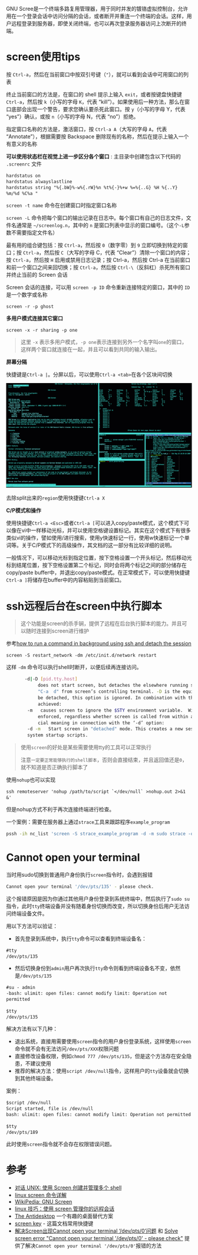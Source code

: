 GNU Scree是一个终端多路复用管理器，用于同时并发的镀铬虚拟控制台，允许用在一个登录会话中访问分隔的会话，或者断开并重连一个终端的会话。这样，用户远程登录到服务器，即使关闭终端，也可以再次登录服务器访问上次断开的终端。

# screen使用tips

按 `Ctrl-a`，然后在当前窗口中按双引号键（`"`），就可以看到会话中可用窗口的列表

终止当前窗口的方法是，在窗口的 shell 提示上输入 `exit`，或者按键盘快捷键 `Ctrl-a`，然后按 `k`（小写的字母 `K`，代表 “kill”）。如果使用后一种方法，那么在窗口底部会出现一个警告，要求您确认要杀死此窗口。按 `y`（小写的字母 Y，代表 “yes”）确认，或按 `n`（小写的字母 N，代表 “no”）拒绝。

指定窗口名称的方法是，激活窗口，按 `Ctrl-a A`（大写的字母 `A`，代表 “Annotate”），根据需要按 Backspace 删除现有的名称，然后在提示上输入一个有意义的名称

**可以使用状态栏在视觉上进一步区分各个窗口** : 主目录中创建包含以下代码的 `.screenrc` 文件

    hardstatus on
    hardstatus alwayslastline
    hardstatus string "%{.bW}%-w%{.rW}%n %t%{-}%+w %=%{..G} %H %{..Y} %m/%d %C%a "

`screen -t name` 命令在创建窗口时指定窗口名称

`screen -L` 命令把每个窗口的输出记录在日志中。每个窗口有自己的日志文件，文件名通常是 `~/screenlog.n`，其中的 `n` 是窗口列表中显示的窗口编号。（这个`-L`参数不需要指定文件名）

最有用的组合键包括：按 `Ctrl-a`，然后按 `0`（数字零）到 `9` 立即切换到特定的窗口；按 `Ctrl-a`，然后按 `C`（大写的字母 C，代表 “Clear”）清除一个窗口的内容；按 `Ctrl-a`，然后按 `H` 启用或禁用日志记录；按 Ctrl-a，然后按 Ctrl-a 在当前窗口和前一个窗口之间来回切换；按 `Ctrl-a`，然后按 `Ctrl-\`（反斜杠）杀死所有窗口并终止当前的 Screen 会话

Screen 会话的连接，可以用 `screen -p ID` 命令重新连接特定的窗口，其中的 `ID` 是一个数字或名称

    screen -r -p ghost

**多用户模式连接其它窗口**

    screen -x -r sharing -p one

> 这里 `-x` 表示多用户模式，`-p one`表示连接到另外一个名字叫`one`的窗口，这样两个窗口就连接在一起，并且可以看到共同的输入输出。

**屏幕分隔**

快捷键是`Ctrl-a |`。分屏以后，可以使用`Ctrl-a <tab>`在各个区块间切换

![screen屏幕分隔](/img/os/utility/Gnuscreen.png)

去除split出来的`region`使用快捷键`Ctrl-a X`

**C/P模式和操作**

使用快捷键`Ctrl-a <Esc>`或者`Ctrl-a [`可以进入copy/paste模式，这个模式下可以像在vi中一样移动光标，并可以使用空格键设置标记。其实在这个模式下有很多类似vi的操作，譬如使用/进行搜索，使用y快速标记一行，使用w快速标记一个单词等。关于C/P模式下的高级操作，其文档的这一部分有比较详细的说明。

一般情况下，可以移动光标到指定位置，按下空格设置一个开头标记，然后移动光标到结尾位置，按下空格设置第二个标记，同时会将两个标记之间的部分储存在copy/paste buffer中，并退出copy/paste模式。在正常模式下，可以使用快捷键`Ctrl-a ]`将储存在buffer中的内容粘贴到当前窗口。

# ssh远程后台在screen中执行脚本

> 这个功能是screen的杀手锏，提供了远程在后台执行脚本的能力。并且可以随时连接到screen进行维护

参考[how to run a command in background using ssh and detach the session](http://stackoverflow.com/questions/1628204/how-to-run-a-command-in-background-using-ssh-and-detach-the-session)

    screen -S restart_network -dm /etc/init.d/network restart

这样 `-dm` 命令可以执行shell时断开，以便后续再连接访问。

```bash
	   -d|-D [pid.tty.host]
            does not start screen, but detaches the elsewhere running screen session. It has the same  effect  as  typing
            "C-a  d" from screen’s controlling terminal. -D is the equivalent to the power detach key.  If no session can
            be detached, this option is ignored. In combination with the  -r/-R  option  more  powerful  effects  can  be
            achieved:	        
		-m   causes screen to ignore the $STY environment variable.  With  "screen  -m"  creation  of  a  new  session  is
            enforced, regardless whether screen is called from within another screen session or not. This flag has a spe-
            cial meaning in connection with the ‘-d’ option:        
		-d -m   Start screen in "detached" mode. This creates a new session but doesn’t attach to it. This is  useful  for
        system startup scripts.
```

> 使用`screen`的好处是某些需要使用tty的工具可以正常执行
>
> 注意`一定要正常能够执行的shell脚本`，否则会直接结束，并且返回值还是`0`，就不知道是否正确执行脚本了

使用`nohup`也可以实现

    ssh remoteserver 'nohup /path/to/script `</dev/null` >nohup.out 2>&1 &'

但是nohup方式不利于再次连接终端进行检查。

一个案例：需要在服务器上通过`strace`工具来跟踪程序`example_program`

```bash
pssh -ih nc_list 'screen -S strace_example_program -d -m sudo strace -o example_program.strace -p `pgrep example_program`'
```

# Cannot open your terminal

当时用sudo切换到普通用户身份执行`screen`指令时，会遇到报错

```bash
Cannot open your terminal '/dev/pts/135' - please check.
```

这个报错原因是因为你通过其他用户身份登录到系统终端中，然后执行了`sudo su`指令，此时`tty`终端设备并没有随着身份切换而改变，所以切换身份后用户无法访问终端设备文件。

用以下方法可以验证：

* 首先登录到系统中，执行`tty`命令可以查看到终端设备名：

```
#tty
/dev/pts/135
```

* 然后切换身份到`admin`用户再次执行`tty`命令则看到终端设备名不变，依然是`/dev/pts/135`

```
#su - admin
-bash: ulimit: open files: cannot modify limit: Operation not permitted

$tty
/dev/pts/135
```

解决方法有以下几种：

* 退出系统，直接用需要使用`screen`指令的用户身份登录系统，这样使用`screen`命令就不会有无法访问`/dev/pts/XXX`权限问题
* 直接修改设备权限，例如`chmod 777 /dev/pts/135`，但是这个方法存在安全隐患，不建议使用
* 推荐的解决方法：使用`script /dev/null`指令，这样用户的`tty`设备就会切换到其他终端设备。

案例：

```
$script /dev/null
Script started, file is /dev/null
bash: ulimit: open files: cannot modify limit: Operation not permitted

$tty
/dev/pts/189
```

此时使用`screen`指令就不会存在权限错误问题。

# 参考

* [对话 UNIX: 使用 Screen 创建并管理多个 shell](http://www.ibm.com/developerworks/cn/aix/library/au-gnu_screen/index.html)
* [linux screen 命令详解](http://www.cnblogs.com/mchina/archive/2013/01/30/2880680.html)
* [WikiPedia: GNU Screen](https://en.wikipedia.org/wiki/GNU_Screen)
* [linux 技巧：使用 screen 管理你的远程会话](https://www.ibm.com/developerworks/cn/linux/l-cn-screen/)
* [The Antidesktop](http://freecode.com/articles/the-antidesktop) 一个有趣的桌面替代方案
* [screen key](http://www.pixelbeat.org/lkdb/screen.html) - 这篇文档常用快捷键
* [解决Screen出现Cannot open your terminal ‘/dev/pts/0’问题](https://blog.ttionya.com/article-1318.html) 和 [Solve screen error "Cannot open your terminal '/dev/pts/0' - please check"](https://makandracards.com/makandra/2533-solve-screen-error-cannot-open-your-terminal-dev-pts-0-please-check) 提供了解决`Cannot open your terminal '/dev/pts/0'`报错的方法